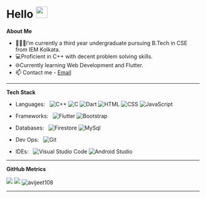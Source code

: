<h1> Hello <img src="https://raw.githubusercontent.com/MartinHeinz/MartinHeinz/master/wave.gif" width="30px"> </h1>

**About Me**
* 👨🏽‍💻I’m currently a third year undergraduate pursuing B.Tech in CSE from IEM Kolkata. 
* 💻Proficient in C++ with decent problem solving skills. 
* 🌐Currently learning Web Development and Flutter. <li>📫 Contact me - <a href="mailto:kumaravijeet108@gmail.com">Email</a></li>


** **

**Tech Stack**

- Languages: &nbsp;
  ![C++](https://img.shields.io/badge/-C++-333333?style=flat&logo=Cplusplus&logoColor=cc66ff)
  ![C](https://img.shields.io/badge/-C-333333?style=flat&logo=C&logoColor=4d94ff)
  ![Dart](https://img.shields.io/badge/-Dart-333333?style=flat&logo=Dart&logoColor=007ACC)
  ![HTML](https://img.shields.io/badge/-HTML-333333?style=flat&logo=HTML5)
  ![CSS](https://img.shields.io/badge/-CSS-333333?style=flat&logo=CSS3&logoColor=1572B6)
  ![JavaScript](https://img.shields.io/badge/-JavaScript-333333?style=flat&logo=javascript)
  
- Frameworks: &nbsp;
  ![Flutter](https://img.shields.io/badge/-Flutter-333333?style=flat&logo=flutter&logoColor=007ACC)
  ![Bootstrap](https://img.shields.io/badge/-Bootstrap-333333?style=flat&logo=bootstrap&logoColor=563D7C)

- Databases:  &nbsp;
  ![Firestore](https://img.shields.io/badge/-Firestore-333333?style=flat&logo=firebase)
  ![MySql](https://img.shields.io/badge/-MySql-333333?style=flat&logo=mysql)
  
- Dev Ops: &nbsp;
  ![Git](https://img.shields.io/badge/-Git-333333?style=flat&logo=git)

- IDEs: &nbsp;
  ![Visual Studio Code](https://img.shields.io/badge/-Visual%20Studio%20Code-333333?style=flat&logo=visual-studio-code&logoColor=007ACC)
  ![Android Studio](https://img.shields.io/badge/-Android%20Studio-333333?style=flat&logo=android-studio)
  
** **

**GitHub Metrics**

<img src="https://github-readme-stats.vercel.app/api?username=avijeet108&count_private=true&hide=stars&show_icons=true&theme=radical">                                                 
<img src="https://github-readme-stats.vercel.app/api/top-langs/?username=avijeet108&layout=compact&theme=radical&langs_count=5">

<img align="center" src="https://github-readme-streak-stats.herokuapp.com/?user=avijeet108&count_private=true&theme=radical" alt="avijeet108" />

** **


